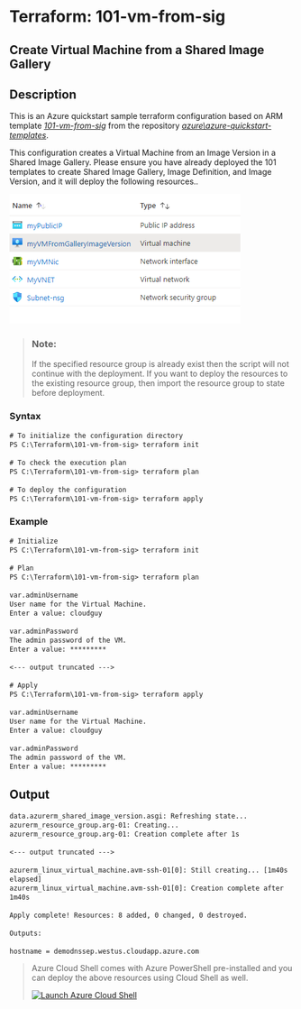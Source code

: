 # Terraform: 101-vm-from-sig
## Create Virtual Machine from a Shared Image Gallery
## Description 
This is an Azure quickstart sample terraform configuration based on ARM template *[101-vm-from-sig](https://github.com/Azure/azure-quickstart-templates/tree/master/101-vm-from-sig)* from the repository *[azure\azure-quickstart-templates](https://github.com/Azure/azure-quickstart-templates)*.

This configuration creates a Virtual Machine from an Image Version in a Shared Image Gallery. Please ensure you have already deployed the 101 templates to create Shared Image Gallery, Image Definition, and Image Version, and it will deploy the following resources..

![output](resources.PNG)

> ### Note:
> If the specified resource group is already exist then the script will not continue with the deployment. If you want to deploy the resources to the existing resource group, then import the resource group to state before deployment.

### Syntax
```
# To initialize the configuration directory
PS C:\Terraform\101-vm-from-sig> terraform init 

# To check the execution plan
PS C:\Terraform\101-vm-from-sig> terraform plan

# To deploy the configuration
PS C:\Terraform\101-vm-from-sig> terraform apply
```

### Example
```
# Initialize
PS C:\Terraform\101-vm-from-sig> terraform init 

# Plan
PS C:\Terraform\101-vm-from-sig> terraform plan

var.adminUsername
User name for the Virtual Machine.
Enter a value: cloudguy

var.adminPassword
The admin password of the VM.
Enter a value: *********

<--- output truncated --->

# Apply
PS C:\Terraform\101-vm-from-sig> terraform apply

var.adminUsername
User name for the Virtual Machine.
Enter a value: cloudguy

var.adminPassword
The admin password of the VM.
Enter a value: *********

```
## Output
```
data.azurerm_shared_image_version.asgi: Refreshing state...
azurerm_resource_group.arg-01: Creating...
azurerm_resource_group.arg-01: Creation complete after 1s

<--- output truncated --->

azurerm_linux_virtual_machine.avm-ssh-01[0]: Still creating... [1m40s elapsed]
azurerm_linux_virtual_machine.avm-ssh-01[0]: Creation complete after 1m40s 

Apply complete! Resources: 8 added, 0 changed, 0 destroyed.

Outputs:

hostname = demodnssep.westus.cloudapp.azure.com
```

> Azure Cloud Shell comes with Azure PowerShell pre-installed and you can deploy the above resources using Cloud Shell as well.
>
>[![](https://shell.azure.com/images/launchcloudshell.png "Launch Azure Cloud Shell")](https://shell.azure.com)
